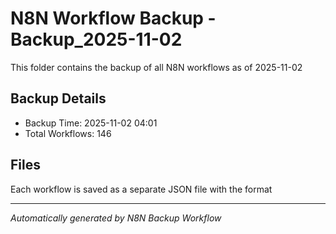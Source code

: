 # N8N Workflow Backup - Backup_2025-11-02

This folder contains the backup of all N8N workflows as of 2025-11-02

## Backup Details
- Backup Time: 2025-11-02 04:01
- Total Workflows: 146

## Files
Each workflow is saved as a separate JSON file with the format

---
*Automatically generated by N8N Backup Workflow*
